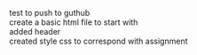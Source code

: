 test to push to guthub<Br>
create a basic html file to start with<br>
added header<br>
created style css to correspond with assignment<br>